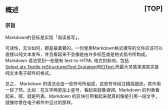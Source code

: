 
## <a name="ch1">概述</a><a style="float:right;text-decoration:none;" href="#index">[TOP]</a>
### <a name="ch1.1">宗旨</a>

Markdown的目标是实现「易读易写」。

可读性，无论如何，都是最重要的。一份使用Markdown格式撰写的文件应该可以直接以纯文本发布，并且看起来不会像是由许多标签或是格式指令所构成。Markdown 语法受到一些既有 text-to-HTML 格式的影响，包括[Setext](http://docutils.sourceforge.net/mirror/setext.html),[atx](http://www.aaronsw.com/2002/atx/),[Textile](http://textism.com/tools/textile/),[reStructuredText](http://docutils.sourceforge.net/rst.html),[Grutatext](http://www.triptico.com/software/grutatxt.html)和[EtText](http://ettext.taint.org/doc/),而最大灵感来源其实是纯文本电子邮件的格式。

总之， Markdown 的语法全由一些符号所组成，这些符号经过精挑细选，其作用一目了然。比如：在文字两旁加上星号，看起来就像*强调*。Markdown 的列表看起来，嗯，就是列表。Markdown 的区块引用看起来就真的像是引用一段文字，就像你曾在电子邮件中见过的那样。
